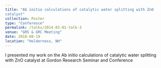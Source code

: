 ```yaml
---
title: "Ab initio calculations of catalytic water splitting with ZnO
catalyst"
collection: Poster
type: "Conference"
permalink: /talks/2014-03-01-talk-3
venue: "GRS & GRC Meeting"
date: 2018-08-19
location: "Holderness, NH"
---
```


I presented my work on the Ab initio calculations of catalytic water splitting with ZnO
catalyst at Gordon Research Seminar and Conference

